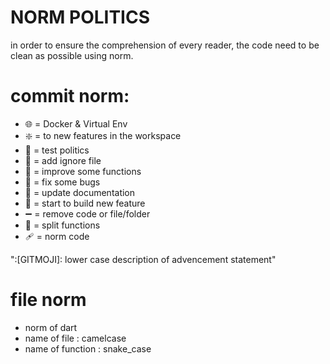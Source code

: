# NORM POLITICS

in order to ensure the comprehension of every reader, the code need to be clean as possible using norm.

# commit norm: 

- :globe_with_meridians: = Docker & Virtual Env
- :sparkle: = to new features in the workspace
- :test_tube: = test politics
- :see_no_evil: = add ignore file
- :art: = improve some functions
- :bug: = fix some bugs
- :memo: = update documentation
- :construction: = start to build new feature 
- :heavy_minus_sign: = remove code or file/folder
- :bricks: = split functions
- :adhesive_bandage: = norm code

":[GITMOJI]: lower case description of advencement statement"

# file norm

- norm of dart
- name of file : camelcase
- name of function : snake_case
